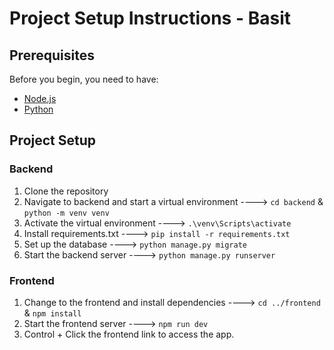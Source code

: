 # Project Setup Instructions - Basit


## Prerequisites

Before you begin, you need to have:
- [Node.js](https://nodejs.org/en/)
- [Python](https://www.python.org/downloads/)


## Project Setup

### Backend
1. Clone the repository
2. Navigate to backend and start a virtual environment ----> ``cd backend`` & ``python -m venv venv``
3. Activate the virtual environment ----> ``.\venv\Scripts\activate``
4. Install requirements.txt ----> ``pip install -r requirements.txt``
5. Set up the database ----> ``python manage.py migrate``
6. Start the backend server ----> ``python manage.py runserver``

### Frontend
1. Change to the frontend and install dependencies ----> ``cd ../frontend`` & ``npm install``
2. Start the frontend server ----> ``npm run dev``
3. Control + Click the frontend link to access the app.




